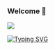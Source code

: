 ### Welcome 👋



![](https://komarev.com/ghpvc/?username=your-github-username&style=flat-square)

[![Typing SVG](https://readme-typing-svg.demolab.com?font=Fira+Code&pause=1000&color=F3F739&background=000000&center=true&vCenter=true&random=false&width=435&lines=Hi%2C++Anikesh+Here!;A+passionate+programmer+from;Atharva+College+of+Engineering)](https://git.io/typing-svg)

<!--
**Anikesh02/Anikesh02** is a ✨ _special_ ✨ repository because its `README.md` (this file) appears on your GitHub profile.

Here are some ideas to get you started:

- 🔭 I’m currently working on ...
- 🌱 I’m currently learning ...
- 👯 I’m looking to collaborate on ...
- 🤔 I’m looking for help with ...
- 💬 Ask me about ...
- 📫 How to reach me: ...
- 😄 Pronouns: ...
- ⚡ Fun fact: ...
-->
